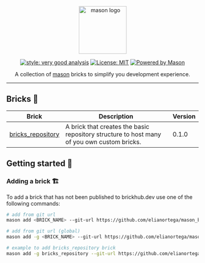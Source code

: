 <p align="center">
<img src="https://raw.githubusercontent.com/felangel/mason/master/assets/mason_full.png" height="125" alt="mason logo" />
</p>

<p  align="center">
<a href="https://pub.dev/packages/very_good_analysis"><img src="https://img.shields.io/badge/style-very_good_analysis-B22C89.svg" alt="style: very good analysis"></a>
<a href="https://opensource.org/licenses/MIT"><img src="https://img.shields.io/badge/license-MIT-purple.svg" alt="License: MIT"></a>
<a href="https://github.com/felangel/mason"><img src="https://img.shields.io/endpoint?url=https%3A%2F%2Ftinyurl.com%2Fmason-badge" alt="Powered by Mason"></a>
</p>

<p align="center">
A collection of <a href="https://github.com/felangel/mason">mason</a> bricks to simplify you development experience.
</p>

---

## Bricks 🧱

| Brick                                                                                               | Description                                                                                | Version |
| --------------------------------------------------------------------------------------------------- | ------------------------------------------------------------------------------------------ | ------- |
| [bricks_repository](https://github.com/elianortega/mason_bricks/tree/main/bricks/bricks_repository) | A brick that creates the basic repository structure to host many of you own custom bricks. | 0.1.0   |

## Getting started 🚀

### Adding a brick 🏗️️

To add a brick that has not been published to brickhub.dev use one of the following commands:

```sh
# add from git url
mason add <BRICK_NAME> --git-url https://github.com/elianortega/mason_bricks --git-path path/to/<BRICK_NAME>

# add from git url (global)
mason add -g <BRICK_NAME> --git-url https://github.com/elianortega/mason_bricks --git-path path/to/<BRICK_NAME>

# example to add bricks_repository brick
mason add -g bricks_repository --git-url https://github.com/elianortega/mason_bricks --git-path bricks/bricks_repository/
```

[1]: https://github.com/felangel/mason
